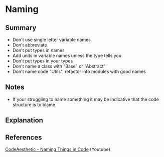 # Naming

## Summary

- Don't use single letter variable names
- Don't abbreviate
- Don't put types in names
- Add units in variable names unless the type tells you
- Don't put types in your types
- Don't name a class with "Base" or "Abstract"
- Don't name code "Utils", refactor into modules with good names

## Notes

- If your struggling to name something it may be indicative that the code structure is to blame

## Explanation

## References

[CodeAesthetic - Naming Things in Code](https://www.youtube.com/watch?v=-J3wNP6u5YU) (Youtube)